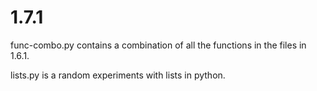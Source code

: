 # 1.7.1  

func-combo.py contains a combination of all the functions in the files in 1.6.1.

lists.py is a random experiments with lists in python.